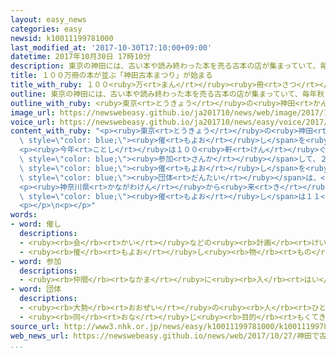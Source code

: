 ```yaml
---
layout: easy_news
categories: easy
newsid: k10011199781000
last_modified_at: '2017-10-30T17:10:00+09:00'
datetime: 2017年10月30日 17時10分
description: 東京の神田には、古い本や読み終わった本を売る古本の店が集まっていて、毎年秋に「神田古本まつり」という催しを開いています。
title: １００万冊の本が並ぶ「神田古本まつり」が始まる
title_with_ruby: １００<ruby>万<rt>まん</rt></ruby><ruby>冊<rt>さつ</rt></ruby>の<ruby>本<rt>ほん</rt></ruby>が<ruby>並<rt>なら</rt></ruby>ぶ「<ruby>神田<rt>かんだ</rt></ruby><ruby>古本<rt>ふるほん</rt></ruby>まつり」が<ruby>始<rt>はじ</rt></ruby>まる
outline: 東京の神田には、古い本や読み終わった本を売る古本の店が集まっていて、毎年秋に「神田古本まつり」という催しを開いています。
outline_with_ruby: <ruby>東京<rt>とうきょう</rt></ruby>の<ruby>神田<rt>かんだ</rt></ruby>には、<ruby>古<rt>ふる</rt></ruby>い<ruby>本<rt>ほん</rt></ruby>や<ruby>読<rt>よ</rt></ruby>み<ruby>終<rt>お</rt></ruby>わった<ruby>本<rt>ほん</rt></ruby>を<ruby>売<rt>う</rt></ruby>る<ruby>古本<rt>ふるほん</rt></ruby>の<ruby>店<rt>みせ</rt></ruby>が<ruby>集<rt>あつ</rt></ruby>まっていて、<ruby>毎年<rt>まいとし</rt></ruby><ruby>秋<rt>あき</rt></ruby>に「<ruby>神田<rt>かんだ</rt></ruby><ruby>古本<rt>ふるほん</rt></ruby>まつり」という<ruby>催<rt>もよお</rt></ruby>しを<ruby>開<rt>ひら</rt></ruby>いています。
image_url: https://newswebeasy.github.io/ja201710/news/web/image/2017/10/27/K10011199781_1710271150_1710271159_01_02.jpg
voice_url: https://newswebeasy.github.io/ja201710/news/easy/voice/2017/10/30/k10011199781000.mp3
content_with_ruby: "<p><ruby>東京<rt>とうきょう</rt></ruby>の<ruby>神田<rt>かんだ</rt></ruby>には、<ruby>古<rt>ふる</rt></ruby>い<ruby>本<rt>ほん</rt></ruby>や<ruby>読<rt>よ</rt></ruby>み<ruby>終<rt>お</rt></ruby>わった<ruby>本<rt>ほん</rt></ruby>を<ruby>売<rt>う</rt></ruby>る<ruby>古本<rt>ふるほん</rt></ruby>の<ruby>店<rt>みせ</rt></ruby>が<ruby>集<rt>あつ</rt></ruby>まっていて、<ruby>毎年<rt>まいとし</rt></ruby><ruby>秋<rt>あき</rt></ruby>に「<ruby>神田<rt>かんだ</rt></ruby><ruby>古本<rt>ふるほん</rt></ruby>まつり」という<span\
  \ style=\"color: blue;\"><ruby>催<rt>もよお</rt></ruby>し</span>を<ruby>開<rt>ひら</rt></ruby>いています。</p>\n\
  <p><ruby>今年<rt>ことし</rt></ruby>は１００<ruby>軒<rt>けん</rt></ruby>ぐらいの<ruby>店<rt>みせ</rt></ruby>が<span\
  \ style=\"color: blue;\"><ruby>参加<rt>さんか</rt></ruby></span>して、２７<ruby>日<rt>にち</rt></ruby>から<ruby>始<rt>はじ</rt></ruby>まりました。<ruby>店<rt>みせ</rt></ruby>の<ruby>前<rt>まえ</rt></ruby>の<ruby>道<rt>みち</rt></ruby>などに<ruby>文学<rt>ぶんがく</rt></ruby>や<ruby>歴史<rt>れきし</rt></ruby>などいろいろな<ruby>本<rt>ほん</rt></ruby>が１００<ruby>万<rt>まん</rt></ruby><ruby>冊<rt>さつ</rt></ruby>ぐらい<ruby>並<rt>なら</rt></ruby>んでいます。<ruby>大勢<rt>おおぜい</rt></ruby>の<ruby>人<rt>ひと</rt></ruby>が<ruby>来<rt>き</rt></ruby>て、<ruby>興味<rt>きょうみ</rt></ruby>がある<ruby>本<rt>ほん</rt></ruby>を<ruby>探<rt>さが</rt></ruby>していました。<ruby>外国人<rt>がいこくじん</rt></ruby>も<ruby>大勢<rt>おおぜい</rt></ruby><ruby>来<rt>き</rt></ruby>ていました。<span\
  \ style=\"color: blue;\"><ruby>催<rt>もよお</rt></ruby>し</span>を<ruby>開<rt>ひら</rt></ruby>いた<span\
  \ style=\"color: blue;\"><ruby>団体<rt>だんたい</rt></ruby></span>は、<ruby>古本<rt>ふるほん</rt></ruby>の<ruby>店<rt>みせ</rt></ruby>が<ruby>多<rt>おお</rt></ruby>い<ruby>神田<rt>かんだ</rt></ruby>は<ruby>外国人<rt>がいこくじん</rt></ruby>にも<ruby>有名<rt>ゆうめい</rt></ruby>だと<ruby>言<rt>い</rt></ruby>っています。</p>\n\
  <p><ruby>神奈川県<rt>かながわけん</rt></ruby>から<ruby>来<rt>き</rt></ruby>た<ruby>女性<rt>じょせい</rt></ruby>は「<ruby>子<rt>こ</rt></ruby>どもの<ruby>本<rt>ほん</rt></ruby>を<ruby>探<rt>さが</rt></ruby>しに<ruby>来<rt>き</rt></ruby>ました。にぎやかでとても<ruby>楽<rt>たの</rt></ruby>しいです」と<ruby>話<rt>はな</rt></ruby>していました。この<span\
  \ style=\"color: blue;\"><ruby>催<rt>もよお</rt></ruby>し</span>は１１<ruby>月<rt>がつ</rt></ruby><ruby>５日<rt>いつか</rt></ruby>までです。</p>\n\
  <p></p>\n<p></p>"
words:
- word: 催し
  descriptions:
  - <ruby><rb>会</rb><rt>かい</rt></ruby>などの<ruby><rb>計画</rb><rt>けいかく</rt></ruby>。くわだて。
  - <ruby><rb>催</rb><rt>もよお</rt></ruby>し<ruby><rb>物</rb><rt>もの</rt></ruby>。
- word: 参加
  descriptions:
  - <ruby><rb>仲間</rb><rt>なかま</rt></ruby>に<ruby><rb>入</rb><rt>はい</rt></ruby>ること。
- word: 団体
  descriptions:
  - <ruby><rb>大勢</rb><rt>おおぜい</rt></ruby>の<ruby><rb>人</rb><rt>ひと</rt></ruby>の<ruby><rb>集</rb><rt>あつ</rt></ruby>まり。
  - <ruby><rb>同</rb><rt>おな</rt></ruby>じ<ruby><rb>目的</rb><rt>もくてき</rt></ruby>を<ruby><rb>持</rb><rt>も</rt></ruby>った<ruby><rb>人々</rb><rt>ひとびと</rt></ruby>の<ruby><rb>集</rb><rt>あつ</rt></ruby>まり。
source_url: http://www3.nhk.or.jp/news/easy/k10011199781000/k10011199781000.html
web_news_url: https://newswebeasy.github.io/news/web/2017/10/27/神田で古本まつり-100万冊の古書並ぶ-東京
...
```

